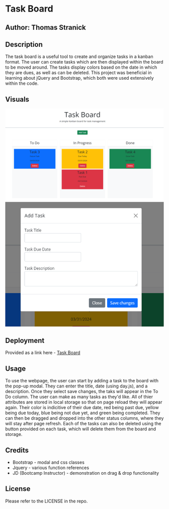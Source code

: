 # Task Board
## Author: Thomas Stranick

## Description

The task board is a useful tool to create and organize tasks in a kanban format. The user can create tasks which are then displayed within the board to be moved around. The tasks display colors based on the date in which they are dues, as well as can be deleted. This project was beneficial in learning about jQuery and Bootstrap, which both were used extensively within the code. 

## Visuals

<img src="./assets/images/task-board.png" >

<img src="./assets/images/add-task-modal.png" >

## Deployment

Provided as a link here - [Task Board](https://github.com/ThStranick15/task_board)

## Usage

To use the webpage, the user can start by adding a task to the board with the pop-up modal. They can enter the title, date (using day.js), and a description. Once they select save changes, the taks will appear in the To Do column. The user can make as many tasks as they'd like. All of thier attributes are stored in local storage so that on page reload they will appear again. Their color is indicitive of their due date, red being past due, yellow being due today, blue being not due yet, and green being completed. They can then be dragged and dropped into the other status columns, where they will stay after page refresh. Each of the tasks can also be deleted using the button provided on each task, which will delete them from the board and storage.

## Credits

- Bootstrap - modal and css classes
- Jquery - various function references
- JD (Bootcamp Instructor) - demonstration on drag & drop functionality

## License

Please refer to the LICENSE in the repo.